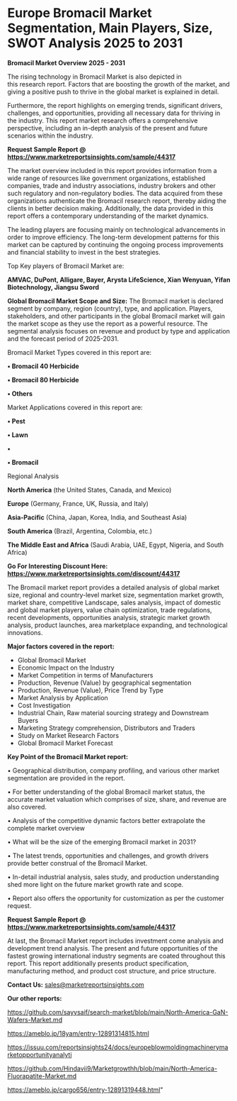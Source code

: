 # Europe Bromacil Market Segmentation, Main Players, Size, SWOT Analysis 2025 to 2031

<Strong> Bromacil Market Overview 2025 - 2031</strong>

The rising technology in Bromacil Market is also depicted in this research report. Factors that are boosting the growth of the market, and giving a positive push to thrive in the global market is explained in detail.

Furthermore, the report highlights on emerging trends, significant drivers, challenges, and opportunities, providing all necessary data for thriving in the industry. This report market research offers a comprehensive perspective, including an in-depth analysis of the present and future scenarios within the industry.

<strong>Request Sample Report @ <a href=https://www.marketreportsinsights.com/sample/44317>https://www.marketreportsinsights.com/sample/44317</a></strong>

The market overview included in this report provides information from a wide range of resources like government organizations, established companies, trade and industry associations, industry brokers and other such regulatory and non-regulatory bodies. The data acquired from these organizations authenticate the Bromacil research report, thereby aiding the clients in better decision making. Additionally, the data provided in this report offers a contemporary understanding of the market dynamics.

The leading players are focusing mainly on technological advancements in order to improve efficiency. The long-term development patterns for this market can be captured by continuing the ongoing process improvements and financial stability to invest in the best strategies.

Top Key players of Bromacil Market are:

<strong>AMVAC, DuPont, Alligare, Bayer, Arysta LifeScience, Xian Wenyuan, Yifan Biotechnology, Jiangsu Sword</strong>

<strong><b>Global Bromacil Market Scope and Size:</b></strong>
The Bromacil market is declared segment by company, region (country), type, and application. Players, stakeholders, and other participants in the global Bromacil market will gain the market scope as they use the report as a powerful resource. The segmental analysis focuses on revenue and product by type and application and the forecast period of 2025-2031.

Bromacil Market Types covered in this report are:

<strong>•  Bromacil 40 Herbicide

•  Bromacil 80 Herbicide

•  Others</strong>

Market Applications covered in this report are:

<strong>•  Pest

•  Lawn

•  

•  Bromacil</strong> 

Regional Analysis

<strong>North America</strong> (the United States, Canada, and Mexico)

<strong>Europe</strong> (Germany, France, UK, Russia, and Italy)

<strong>Asia-Pacific</strong> (China, Japan, Korea, India, and Southeast Asia)

<strong>South America</strong> (Brazil, Argentina, Colombia, etc.)

<strong>The Middle East and Africa</strong> (Saudi Arabia, UAE, Egypt, Nigeria, and South Africa)

<strong>Go For Interesting Discount Here: <a href=https://www.marketreportsinsights.com/discount/44317>https://www.marketreportsinsights.com/discount/44317</a></strong>

The Bromacil market report provides a detailed analysis of global market size, regional and country-level market size, segmentation market growth, market share, competitive Landscape, sales analysis, impact of domestic and global market players, value chain optimization, trade regulations, recent developments, opportunities analysis, strategic market growth analysis, product launches, area marketplace expanding, and technological innovations.

<strong><b>Major factors covered in the report:</b></strong>
<ul>
  <li>Global Bromacil Market </li>
  <li>Economic Impact on the Industry</li>
  <li>Market Competition in terms of Manufacturers</li>
  <li>Production, Revenue (Value) by geographical segmentation</li>
  <li>Production, Revenue (Value), Price Trend by Type</li>
  <li>Market Analysis by Application</li>
  <li>Cost Investigation</li>
  <li>Industrial Chain, Raw material sourcing strategy and Downstream Buyers</li>
  <li>Marketing Strategy comprehension, Distributors and Traders</li>
  <li>Study on Market Research Factors</li>
  <li>Global Bromacil Market Forecast</li>
</ul>

<strong><b>Key Point of the Bromacil Market report:</b></strong>

• Geographical distribution, company profiling, and various other market segmentation are provided in the report.

• For better understanding of the global Bromacil market status, the accurate market valuation which comprises of size, share, and revenue are also covered.

• Analysis of the competitive dynamic factors better extrapolate the complete market overview

• What will be the size of the emerging Bromacil market in 2031?

• The latest trends, opportunities and challenges, and growth drivers provide better construal of the Bromacil Market.

• In-detail industrial analysis, sales study, and production understanding shed more light on the future market growth rate and scope.

• Report also offers the opportunity for customization as per the customer request.

<strong>Request Sample Report @ <a href=https://www.marketreportsinsights.com/sample/44317>https://www.marketreportsinsights.com/sample/44317</a></strong>

At last, the Bromacil Market report includes investment come analysis and development trend analysis. The present and future opportunities of the fastest growing international industry segments are coated throughout this report. This report additionally presents product specification, manufacturing method, and product cost structure, and price structure.

<strong>Contact Us:</strong>
sales@marketreportsinsights.com

<strong>Our other reports:</strong>

<a href=https://github.com/sayysaif/search-market/blob/main/North-America-GaN-Wafers-Market.md>https://github.com/sayysaif/search-market/blob/main/North-America-GaN-Wafers-Market.md</a>

<a href=https://ameblo.jp/18yam/entry-12891314815.html>https://ameblo.jp/18yam/entry-12891314815.html</a>

<a href=https://issuu.com/reportsinsights24/docs/europeblowmoldingmachinerymarketopportunityanalyti>https://issuu.com/reportsinsights24/docs/europeblowmoldingmachinerymarketopportunityanalyti</a>

<a href=https://github.com/Hindavii9/Marketgrowthh/blob/main/North-America-Fluorapatite-Market.md>https://github.com/Hindavii9/Marketgrowthh/blob/main/North-America-Fluorapatite-Market.md</a>

<a href=https://ameblo.jp/cargo656/entry-12891319448.html>https://ameblo.jp/cargo656/entry-12891319448.html</a>"
